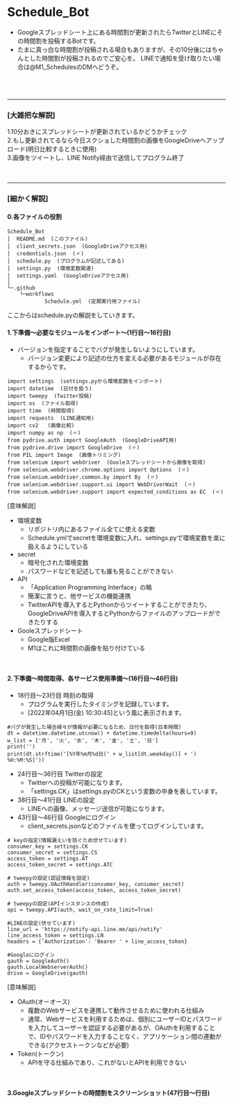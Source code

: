# Schedule_Bot
- Googleスプレッドシート上にある時間割が更新されたらTwitterとLINEにその時間割を投稿するBotです。
- たまに真っ白な時間割が投稿される場合もありますが、その10分後にはちゃんとした時間割が投稿されるのでご安心を。
LINEで通知を受け取りたい場合は@M1_SchedulesのDMへどうぞ。<br><br><br><br>


--------------------------------------------------------------------------------------
### [大雑把な解説]
1.10分おきにスプレッドシートが更新されているかどうかチェック<br>
2.もし更新されてるなら今日スクショした時間割の画像をGoogleDriveへアップロード(明日比較するときに使用)<br>
3.画像をツイートし、LINE Notify経由で送信してプログラム終了<br><br><br>

--------------------------------------------------------------------------------------
### [細かく解説]

#### 0.各ファイルの役割
```
Schedule_Bot
│  README.md  (このファイル)
│  client_secrets.json  (GoogleDriveアクセス用)
│  credentials.json  (〃)
│  schedule.py  (プログラムが記述してある)
│  settings.py  (環境変数関連)
│  settings.yaml  (GoogleDriveアクセス用)
│  
└─.github
    └─workflows
            Schedule.yml  (定期実行用ファイル)
```
ここからはschedule.pyの解説をしていきます。
<br>

#### 1.下準備～必要なモジュールをインポート～(1行目～16行目)
- バージョンを指定することでバグが発生しないようにしています。
  - バージョン変更により記述の仕方を変える必要があるモジュールが存在するからです。
```
import settings  (settings.pyから環境変数をインポート)
import datetime  (日付を扱う)
import tweepy  (Twitter投稿)
import os  (ファイル取得)
import time  (時間取得)
import requests  (LINE通知用)
import cv2   (画像比較)
import numpy as np  (〃)
from pydrive.auth import GoogleAuth  (GoogleDriveAPI用)
from pydrive.drive import GoogleDrive  (〃)
from PIL import Image  (画像トリミング)
from selenium import webdriver  (Gooleスプレッドシートから画像を取得)
from selenium.webdriver.chrome.options import Options  (〃)
from selenium.webdriver.common.by import By  (〃)
from selenium.webdriver.support.ui import WebDriverWait  (〃)
from selenium.webdriver.support import expected_conditions as EC  (〃)
```

[意味解説]
- 環境変数
  - リポジトリ内にあるファイル全てに使える変数
  - Schedule.ymlでsecretを環境変数に入れ、settings.pyで環境変数を楽に扱えるようにしている
- secret
  - 暗号化された環境変数
  - パスワードなどを記述しても誰も見ることができない
- API
  - 「Application Programming Interface」の略
  - 簡潔に言うと、他サービスの機能連携
   - TwitterAPIを導入するとPythonからツイートすることができたり、GoogleDriveAPIを導入するとPythonからファイルのアップロードができたりする
- Gooleスプレッドシート
  - Google版Excel
  - M1はこれに時間割の画像を貼り付けている
<br>

#### 2.下準備～時間取得、各サービス使用準備～(18行目～46行目)
- 18行目～23行目 時刻の取得
  - プログラムを実行したタイミングを記録しています。
  - [2022年04月1日(金) 10:30:45]という風に表示されます。

```
#バグが発生した場合様々が情報が必要になるため、日付を取得(日本時間)
dt = datetime.datetime.utcnow() + datetime.timedelta(hours=9)
w_list = ['月', '火', '水', '木', '金', '土', '日']
print('')
print(dt.strftime('[%Y年%m月%d日(' + w_list[dt.weekday()] + ') %H:%M:%S]'))
```

- 24行目～36行目 Twitterの設定
  - Twitterへの投稿が可能になります。
  - 「settings.CK」はsettings.pyのCKという変数の中身を表しています。
- 38行目～41行目 LINEの設定
  - LINEへの画像、メッセージ送信が可能になります。
- 43行目～46行目 Googleにログイン
  - client_secrets.jsonなどのファイルを使ってログインしています。
```
# keyの指定(情報漏えいを防ぐため伏せています)
consumer_key = settings.CK
consumer_secret = settings.CS
access_token = settings.AT
access_token_secret = settings.ATC

# tweepyの設定(認証情報を設定)
auth = tweepy.OAuthHandler(consumer_key, consumer_secret)
auth.set_access_token(access_token, access_token_secret)

# tweepyの設定(APIインスタンスの作成)
api = tweepy.API(auth, wait_on_rate_limit=True)

#LINEの設定(伏せています)
line_url = 'https://notify-api.line.me/api/notify'
line_access_token = settings.LN
headers = {'Authorization': 'Bearer ' + line_access_token}

#Googleにログイン
gauth = GoogleAuth()
gauth.LocalWebserverAuth()
drive = GoogleDrive(gauth)
```

[意味解説]
- OAuth(オーオース)
  - 複数のWebサービスを連携して動作させるために使われる仕組み 
  - 通常、Webサービスを利用するためは、個別にユーザーIDとパスワードを入力してユーザーを認証する必要があるが、OAuthを利用することで、IDやパスワードを入力することなく、アプリケーション間の連動ができる(アクセストークンなどが必要)
- Token(トークン)
  - APIを守る仕組みであり、これがないとAPIを利用できない
<br>

#### 3.Googleスプレッドシートの時間割をスクリーンショット(47行目～行目)
